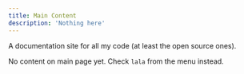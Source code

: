```yaml
---
title: Main Content
description: 'Nothing here'
---
```


A documentation site for all my code (at least the open source ones).

No content on main page yet. Check `lala` from the menu instead.